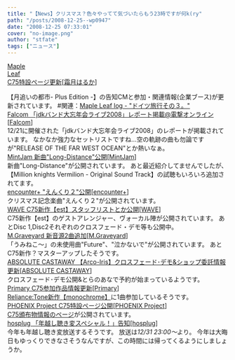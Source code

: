 ```yaml
---
title: "【News】クリスマス？色々やってて気づいたらもう23時ですが何k(ry"
path: "/posts/2008-12-25--wp0947"
date: "2008-12-25 07:33:01"
cover: "no-image.png"
author: "stfate"
tags: ["ニュース"]
---
```


<style type="text/css">
<!--
p {white-space: pre-wrap};
-->
</style>

<a class="topics" href="http://shimotsukin.com/" target="_blank">Maple Leaf C75特設ページ更新</a><span class="junre">[<a href="http://shimotsukin.com/" target="_blank">霜月はるか</a>]</span>
<div class="news">【月追いの都市- Plus Edition -】の告知CMと参加・関連情報(企業ブース)が更新されています。
#関連：<a href="http://shimotsukin.jugem.jp/" target="_blank">Maple Leaf log - "ドイツ旅行その３。"</a></div>
<a class="topics" href="http://news.dengeki.com/elem/000/000/130/130272/" target="_blank">Falcom 「jdkバンド大忘年会ライブ2008」レポート掲載@電撃オンライン</a><span class="junre">[<a href="http://www.falcom.co.jp/" target="_blank">Falcom</a>]</span>
<div class="news">12/21に開催された「jdkバンド大忘年会ライブ2008」のレポートが掲載されています。
なかなか強力なセットリストですね…空の軌跡の曲も勿論ですが"RELEASE OF THE FAR WEST OCEAN"とか熱いなぁ。</div>
<a class="topics" href="http://www.mintjam.net/mj/index.html" target="_blank">MintJam 新曲"Long-Distance"公開</a><span class="junre">[<a href="http://www.mintjam.net/mj/index.html" target="_blank">MintJam</a>]</span>
<div class="news">新曲"Long-Distance"が公開されています。
あと最近紹介してませんでしたが、【Million knights Vermilion - Original Sound Track】の試聴もいろいろ追加されてます。</div>
<a class="topics" href="http://encounter-p.net/" target="_blank">encounter+ "えんくり２"公開</a><span class="junre">[<a href="http://encounter-p.net/" target="_blank">encounter+</a>]</span>
<div class="news">クリスマス記念楽曲"えんくり２"が公開されています。</div>
<a class="topics" href="http://www.circle-wave.net/" target="_blank">WAVE C75新作【est】スタッフリストとか公開</a><span class="junre">[<a href="http://www.circle-wave.net/" target="_blank">WAVE</a>]</span>
<div class="news">C75新作【est】のゲストアレンジャー、ヴォーカル陣が公開されています。
あとDisc 1,Disc2それぞれのクロスフェード・デモ等も公開中。</div>
<a class="topics" href="http://www.geocities.jp/iwamud/" target="_blank">M.Graveyard 新音源2曲追加</a><span class="junre">[<a href="http://www.geocities.jp/iwamud/" target="_blank">M.Graveyard</a>]</span>
<div class="news">「うみねこ～」の未使用曲"Future"、"泣かないで"が公開されています。
あとC75新作？マスターアップしたそうです。</div>
<a class="topics" href="http://shule-aroon.sakura.ne.jp/arco-iris/" target="_blank">ABSOLUTE CASTAWAY 【Arco-Iris】クロスフェード･デモ&ショップ委託情報更新</a><span class="junre">[<a href="http://shule-aroon.sakura.ne.jp/" target="_blank">ABSOLUTE CASTAWAY</a>]</span>
<div class="news">クロスフェード･デモ公開&とらのあなで予約が始まっているようです。</div>
<a class="topics" href="http://www.edit.ne.jp/~shira/" target="_blank">Primary C75参加作品情報更新</a><span class="junre">[<a href="http://www.edit.ne.jp/~shira/" target="_blank">Primary</a>]</span>
<div class="news"><a href="http://re-tone.com/cd/mono.html" target="_blank">Reliance:Tone新作【monochrome】</a>に1曲参加しているそうです。</div>
<a class="topics" href="http://www.p-pr.info/" target="_blank">PHOENIX Project C75特設ページ公開</a><span class="junre">[<a href="http://www.p-pr.info/" target="_blank">PHOENIX Project</a>]</span>
<div class="news"><a href="http://www.p-pr.info/c75/" target="_blank">C75頒布物情報のページ</a>が公開されています。</div>
<a class="topics" href="http://www.hosplug.com/index.html" target="_blank">hosplug 「年越し聴き変スペシャル！」告知</a><span class="junre">[<a href="http://www.hosplug.com/index.html" target="_blank">hosplug</a>]</span>
<div class="news">今年も年越し聴き変放送するそうです。
放送は<em>12/31 23:00～</em>より。
今年は大晦日もゆっくりできなさそうなんですが、この時間には帰ってくるようにしましょうか。</div>

